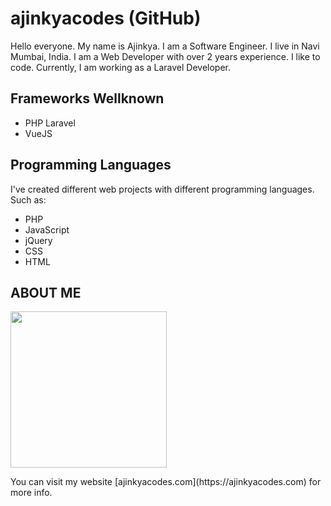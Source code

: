 # ajinkyacodes (GitHub)

Hello everyone. My name is Ajinkya. I am a Software Engineer. I live in Navi Mumbai, India. I am a Web Developer with over 2 years experience. I like to code. Currently, I am working as a Laravel Developer.

## Frameworks Wellknown
- PHP Laravel
- VueJS

## Programming Languages

I've created different web projects with different programming languages. Such as:

- PHP
- JavaScript
- jQuery
- CSS
- HTML

## ABOUT ME

<img align="center" src="https://www.ajinkyacodes.com/assets/images/wfh.png" width="250">

<p>You can visit my website [ajinkyacodes.com](https://ajinkyacodes.com) for more info.</p>
